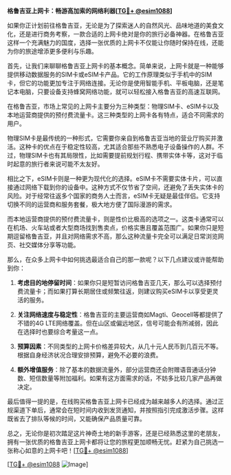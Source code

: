 **格鲁吉亚上网卡：畅游高加索的网络利器[[TG💪+ @esim1088](https://t.me/s/esim1088)]**

如果你正计划前往格鲁吉亚，无论是为了探索迷人的自然风光、品味地道的美食文化，还是进行商务考察，一款合适的上网卡绝对是你的旅行必备神器。在格鲁吉亚这样一个充满魅力的国度，选择一张优质的上网卡不仅能让你随时保持在线，还能为你的旅途增添更多便利与乐趣。

首先，让我们来聊聊格鲁吉亚上网卡的基本概念。简单来说，上网卡就是一种能够提供移动数据服务的SIM卡或eSIM卡产品。它的工作原理类似于手机中的SIM卡，但它的功能更加专注于网络连接。无论你是使用智能手机、平板电脑，还是笔记本电脑，只要设备支持蜂窝网络功能，就可以轻松接入格鲁吉亚的高速互联网。

在格鲁吉亚，市场上常见的上网卡主要分为三种类型：物理SIM卡、eSIM卡以及本地运营商提供的预付费流量卡。这三种类型的上网卡各有特点，适合不同需求的用户。

物理SIM卡是最传统的一种形式，它需要你亲自到格鲁吉亚当地的营业厅购买并激活。这种卡的优点在于稳定性较高，尤其适合那些不熟悉电子设备操作的人群。不过，物理SIM卡也有其局限性，比如需要提前规划行程、携带实体卡等，这对于临时起意的旅行者来说可能不太友好。

相比之下，eSIM卡则是一种更为现代化的选择。eSIM卡不需要实体卡片，可以直接通过网络下载到你的设备中。这种方式不仅节省了空间，还避免了丢失实体卡的风险。对于经常往返多个国家的商务人士而言，eSIM卡无疑是最佳伴侣。它支持切换不同的运营商和服务套餐，极大地方便了国际漫游的需求。

而本地运营商提供的预付费流量卡，则是性价比极高的选项之一。这类卡通常可以在机场、火车站或者大型商场找到售卖点，价格实惠且覆盖范围广。如果你只是短期逗留格鲁吉亚，并且对网络需求不高，那么这种流量卡完全可以满足日常浏览网页、社交媒体分享等功能。

那么，在众多上网卡中如何挑选最适合自己的那一款呢？以下几点建议或许能帮助到你：

1. **考虑目的地停留时间**：如果你只是短暂访问格鲁吉亚几天，那么可以选择预付费流量卡；而如果打算长期居住或频繁往返，则建议购买eSIM卡以享受更灵活的服务。

2. **关注网络速度与稳定性**：格鲁吉亚的主要运营商如Magti、Geocell等都提供了不错的4G LTE网络覆盖。但在山区或偏远地区，信号可能会有所减弱，因此在选择时也要综合考量这一点。

3. **预算因素**：不同类型的上网卡价格差异较大，从几十元人民币到几百元不等。根据自身经济状况合理安排预算，避免不必要的浪费。

4. **额外增值服务**：除了基本的数据流量外，部分运营商还会附赠语音通话分钟数、短信数量等附加福利。如果有这方面需求的话，不妨多比较几家产品再做决定。

最后值得一提的是，在线购买格鲁吉亚上网卡已经成为越来越多人的选择。通过正规渠道下单后，通常会在短时间内收到发货通知，并按照指引完成激活步骤。这样既省去了排队等候的时间，又能确保产品质量可靠。

总之，无论你是初次踏足这片神奇土地的新手游客，还是已经熟悉这里的老朋友，拥有一张优质的格鲁吉亚上网卡都将让您的旅程更加顺畅无忧。赶紧为自己挑选一张称心如意的上网卡吧！[[TG💪+ @esim1088](https://t.me/s/esim1088)]

[[TG💪+ @esim1088](https://t.me/s/esim1088) ![Image](https://i.postimg.cc/4NQfJmqS/Snipaste-2025-05-13-00-14-12.png)]